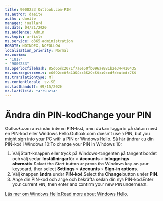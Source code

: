 ```yaml
---
title: 9000233 Outlook.com-PIN
ms.author: daeite
author: daeite
manager: joallard
ms.date: 04/21/2020
ms.audience: Admin
ms.topic: article
ms.service: o365-administration
ROBOTS: NOINDEX, NOFOLLOW
localization_priority: Normal
ms.custom:
- "1817"
- "9000233"
ms.openlocfilehash: 85d65dc2071f7a0e50fb096ae881b2e344410435
ms.sourcegitcommit: c6692ce0fa1358ec3529e59ca0ecdfdea4cdc759
ms.translationtype: MT
ms.contentlocale: sv-SE
ms.lasthandoff: 09/15/2020
ms.locfileid: "47798214"
---
```

# <a name="change-your-pin"></a><span data-ttu-id="f411c-102">Ändra din PIN-kod</span><span class="sxs-lookup"><span data-stu-id="f411c-102">Change your PIN</span></span>

<span data-ttu-id="f411c-103">Outlook.com använder inte en PIN-kod, men du kan logga in på datorn med en PIN-kod eller Windows Hello.</span><span class="sxs-lookup"><span data-stu-id="f411c-103">Outlook.com doesn't use a PIN, but you might sign into your PC with a PIN or Windows Hello.</span></span> <span data-ttu-id="f411c-104">Så här ändrar du din PIN-kod i Windows 10:</span><span class="sxs-lookup"><span data-stu-id="f411c-104">To change your PIN in Windows 10:</span></span>

1. <span data-ttu-id="f411c-105">Välj Start-knappen eller tryck på Windows-tangenten på tangent bordet och välj sedan **Inställningar**för  >  **Accounts**  >  **inloggnings alternativ**.</span><span class="sxs-lookup"><span data-stu-id="f411c-105">Select the Start button or press the Windows key on your keyboard, then select **Settings** > **Accounts** > **Sign-in options**.</span></span>
2. <span data-ttu-id="f411c-106">Välj knappen **ändra** under **PIN-kod**.</span><span class="sxs-lookup"><span data-stu-id="f411c-106">Select the **Change** button under **PIN**.</span></span>
3. <span data-ttu-id="f411c-107">Ange din PIN-kod och ange och bekräfta sedan din nya PIN-kod.</span><span class="sxs-lookup"><span data-stu-id="f411c-107">Enter your current PIN, then enter and confirm your new PIN underneath.</span></span>

[<span data-ttu-id="f411c-108">Läs mer om Windows Hello.</span><span class="sxs-lookup"><span data-stu-id="f411c-108">Read more about Windows Hello.</span></span>](https://support.microsoft.com/help/17215/)